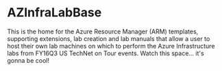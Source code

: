 # AZInfraLabBase
This is the home for the Azure Resource Manager (ARM) templates, supporting extensions, lab creation and lab manuals that allow a user to host their own lab machines on which to perform the Azure Infrastructure labs from FY16Q3 US TechNet on Tour events.
Watch this space... it's gonna be cool!
